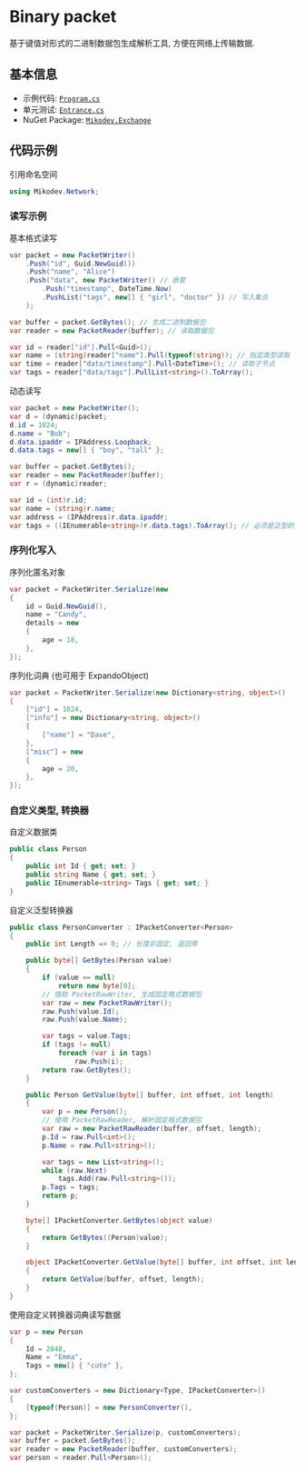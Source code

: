 # Binary packet
基于键值对形式的二进制数据包生成解析工具, 方便在网络上传输数据.

## 基本信息
* 示例代码: [`Program.cs`](https://github.com/afxres/packet/blob/master/Exchange/Sample/Program.cs)<br />
* 单元测试: [`Entrance.cs`](https://github.com/afxres/packet/blob/master/Exchange/Testing/Entrance.cs)<br />
* NuGet Package: [`Mikodev.Exchange`](https://www.nuget.org/packages/Mikodev.Exchange/)<br />

## 代码示例

引用命名空间
``` csharp
using Mikodev.Network;
```

### 读写示例

基本格式读写
```csharp
var packet = new PacketWriter()
    .Push("id", Guid.NewGuid())
    .Push("name", "Alice")
    .Push("data", new PacketWriter() // 嵌套
        .Push("timestamp", DateTime.Now)
        .PushList("tags", new[] { "girl", "doctor" }) // 写入集合
    );

var buffer = packet.GetBytes(); // 生成二进制数据包
var reader = new PacketReader(buffer); // 读取数据包

var id = reader["id"].Pull<Guid>();
var name = (string)reader["name"].Pull(typeof(string)); // 指定类型读取
var time = reader["data/timestamp"].Pull<DateTime>(); // 读取子节点
var tags = reader["data/tags"].PullList<string>().ToArray();
```

动态读写
```csharp
var packet = new PacketWriter();
var d = (dynamic)packet;
d.id = 1024;
d.name = "Bob";
d.data.ipaddr = IPAddress.Loopback;
d.data.tags = new[] { "boy", "tall" };

var buffer = packet.GetBytes();
var reader = new PacketReader(buffer);
var r = (dynamic)reader;

var id = (int)r.id;
var name = (string)r.name;
var address = (IPAddress)r.data.ipaddr;
var tags = ((IEnumerable<string>)r.data.tags).ToArray(); // 必须是泛型的 IEnumerable
```

### 序列化写入

序列化匿名对象
```csharp
var packet = PacketWriter.Serialize(new
{
    id = Guid.NewGuid(),
    name = "Candy",
    details = new
    {
        age = 18,
    },
});
```

序列化词典 (也可用于 ExpandoObject)
```csharp
var packet = PacketWriter.Serialize(new Dictionary<string, object>()
{
    ["id"] = 1024,
    ["info"] = new Dictionary<string, object>()
    {
        ["name"] = "Dave",
    },
    ["misc"] = new
    {
        age = 20,
    },
});
```

### 自定义类型, 转换器

自定义数据类
```csharp
public class Person
{
    public int Id { get; set; }
    public string Name { get; set; }
    public IEnumerable<string> Tags { get; set; }
}
```

自定义泛型转换器
```csharp
public class PersonConverter : IPacketConverter<Person>
{
    public int Length => 0; // 长度非固定, 返回零

    public byte[] GetBytes(Person value)
    {
        if (value == null)
            return new byte[0];
        // 借助 PacketRawWriter, 生成固定格式数据包
        var raw = new PacketRawWriter();
        raw.Push(value.Id);
        raw.Push(value.Name);

        var tags = value.Tags;
        if (tags != null)
            foreach (var i in tags)
                raw.Push(i);
        return raw.GetBytes();
    }

    public Person GetValue(byte[] buffer, int offset, int length)
    {
        var p = new Person();
        // 使用 PacketRawReader, 解析固定格式数据包
        var raw = new PacketRawReader(buffer, offset, length);
        p.Id = raw.Pull<int>();
        p.Name = raw.Pull<string>();

        var tags = new List<string>();
        while (raw.Next)
            tags.Add(raw.Pull<string>());
        p.Tags = tags;
        return p;
    }

    byte[] IPacketConverter.GetBytes(object value)
    {
        return GetBytes((Person)value);
    }

    object IPacketConverter.GetValue(byte[] buffer, int offset, int length)
    {
        return GetValue(buffer, offset, length);
    }
}
```

使用自定义转换器词典读写数据
```csharp
var p = new Person
{
    Id = 2048,
    Name = "Emma",
    Tags = new[] { "cute" },
};

var customConverters = new Dictionary<Type, IPacketConverter>()
{
    [typeof(Person)] = new PersonConverter(),
};

var packet = PacketWriter.Serialize(p, customConverters);
var buffer = packet.GetBytes();
var reader = new PacketReader(buffer, customConverters);
var person = reader.Pull<Person>();
```
